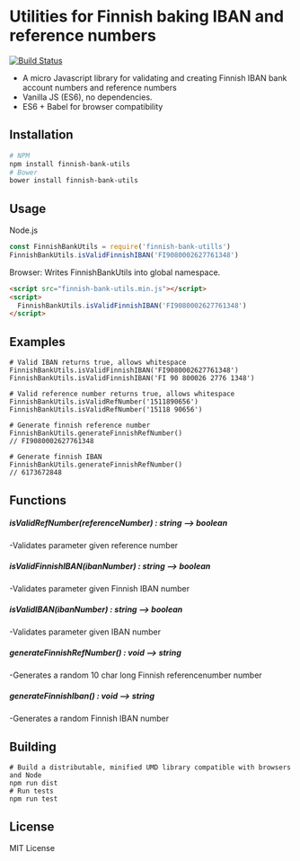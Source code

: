 Utilities for Finnish baking IBAN and reference numbers
=======================================================

[![Build Status](https://travis-ci.org/vkomulai/finnish-bank-utils.svg?branch=master)](https://travis-ci.org/vkomulai/finnish-bank-utils)

- A micro Javascript library for validating and creating Finnish IBAN bank account numbers and reference numbers
- Vanilla JS (ES6), no dependencies.
- ES6 + Babel for browser compatibility

Installation
------------

```sh
# NPM
npm install finnish-bank-utils
# Bower
bower install finnish-bank-utils
```

Usage
-----

Node.js

``` js
const FinnishBankUtils = require('finnish-bank-utills')
FinnishBankUtils.isValidFinnishIBAN('FI9080002627761348')
```

Browser: Writes FinnishBankUtils into global namespace.

``` html
<script src="finnish-bank-utils.min.js"></script>
<script>
  FinnishBankUtils.isValidFinnishIBAN('FI9080002627761348')
</script>

```

Examples
--------

```
# Valid IBAN returns true, allows whitespace
FinnishBankUtils.isValidFinnishIBAN('FI9080002627761348')
FinnishBankUtils.isValidFinnishIBAN('FI 90 800026 2776 1348')
```

```
# Valid reference number returns true, allows whitespace
FinnishBankUtils.isValidRefNumber('1511890656')
FinnishBankUtils.isValidRefNumber('15118 90656')
```

```
# Generate finnish reference number
FinnishBankUtils.generateFinnishRefNumber()
// FI9080002627761348
```

```
# Generate finnish IBAN
FinnishBankUtils.generateFinnishRefNumber()
// 6173672848
```

Functions
---------

##### isValidRefNumber(referenceNumber) : string --> boolean
-Validates parameter given reference number

##### isValidFinnishIBAN(ibanNumber) : string --> boolean
-Validates parameter given Finnish IBAN number

##### isValidIBAN(ibanNumber) : string --> boolean
-Validates parameter given IBAN number

##### generateFinnishRefNumber() : void --> string
-Generates a random 10 char long Finnish referencenumber number

##### generateFinnishIban() : void --> string
-Generates a random Finnish IBAN number

Building
--------

````
# Build a distributable, minified UMD library compatible with browsers and Node
npm run dist
# Run tests
npm run test
````

License
-------
MIT License
